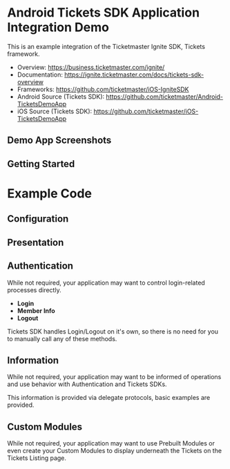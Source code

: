 # Android Tickets SDK Application Integration Demo

This is an example integration of the Ticketmaster Ignite SDK, Tickets framework.

* Overview: https://business.ticketmaster.com/ignite/
* Documentation: https://ignite.ticketmaster.com/docs/tickets-sdk-overview
* Frameworks: https://github.com/ticketmaster/iOS-IgniteSDK
* Android Source (Tickets SDK): https://github.com/ticketmaster/Android-TicketsDemoApp
* iOS Source (Tickets SDK): https://github.com/ticketmaster/iOS-TicketsDemoApp

## Demo App Screenshots



## Getting Started



# Example Code

## Configuration


## Presentation


## Authentication

While not required, your application may want to control login-related processes directly.

* **Login**
* **Member Info**
* **Logout**

Tickets SDK handles Login/Logout on it's own, so there is no need for you to manually call any of these methods.


## Information

While not required, your application may want to be informed of operations and use behavior with Authentication and Tickets SDKs.

This information is provided via delegate protocols, basic examples are provided.


## Custom Modules


While not required, your application may want to use Prebuilt Modules or even create your Custom Modules to display underneath the Tickets on the Tickets Listing page.

